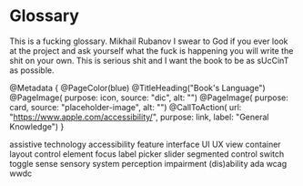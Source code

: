 # Glossary

This is a fucking glossary. Mikhail Rubanov I swear to God if you ever look at the project and ask yourself what the fuck is happening you will write the shit on your own. This is serious shit and I want the book to be as sUcCinT as possible.

@Metadata {
    @PageColor(blue)
    @TitleHeading("Book's Language")
    @PageImage(
               purpose: icon, 
               source: "dic", 
               alt: "")
    @PageImage(
               purpose: card, 
               source: "placeholder-image", 
               alt: "")
    @CallToAction(
                url: "https://www.apple.com/accessibility/",
                purpose: link, 
                label: "General Knowledge")
}

assistive technology
accessibility feature
interface
UI
UX
view
container
layout
control
element
focus
label
picker
slider
segmented control
switch
toggle
sense
sensory system
perception 
impairment 
(dis)ability
ada 
wcag
wwdc

